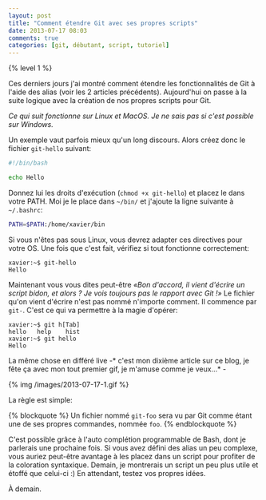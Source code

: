 ```yaml
---
layout: post
title: "Comment étendre Git avec ses propres scripts"
date: 2013-07-17 08:03
comments: true
categories: [git, débutant, script, tutoriel]
---
```


{% level 1 %}

Ces derniers jours j'ai montré comment étendre les fonctionnalités
de Git à l'aide des alias (voir les 2 articles précédents). Aujourd'hui
on passe à la suite logique avec la création de nos propres scripts pour
Git.

*Ce qui suit fonctionne sur Linux et MacOS. Je ne sais pas si c'est
possible sur Windows.*

<!-- more -->

Un exemple vaut parfois mieux qu'un long discours. Alors créez donc le fichier
`git-hello` suivant:

``` bash git-hello
#!/bin/bash

echo Hello
```

Donnez lui les droits d'exécution (`chmod +x git-hello`) et placez le dans
votre PATH. Moi je le place dans `~/bin/` et j'ajoute la ligne suivante à
`~/.bashrc`:

``` bash
PATH=$PATH:/home/xavier/bin
```

Si vous n'êtes pas sous Linux, vous devrez adapter ces directives pour
votre OS. Une fois que c'est fait, vérifiez si tout fonctionne
correctement:

    xavier:~$ git-hello 
    Hello

Maintenant vous vous dites peut-être *«Bon d'accord, il vient d'écrire un
script bidon, et alors ? Je vois toujours pas le rapport avec Git !»*
Le fichier qu'on vient d'écrire n'est pas nommé n'importe comment. Il
commence par `git-`. C'est ce qui va permettre à la magie d'opérer:

    xavier:~$ git h[Tab]
    hello   help    hist    
    xavier:~$ git hello
    Hello

La même chose en différé live -* c'est mon dixième article sur ce blog,
je fête ça avec mon tout premier gif, je m'amuse comme je veux…* -

{% img /images/2013-07-17-1.gif %}

La règle est simple:

{% blockquote %}
Un fichier nommé `git-foo` sera vu par Git comme étant une de ses propres
commandes, nommée `foo`.
{% endblockquote %}

C'est possible grâce à l'auto complétion programmable de Bash, dont je
parlerais une prochaine fois. Si vous avez défini des alias un peu
complexe, vous auriez peut-être avantage à les placez dans un script pour
profiter de la coloration syntaxique.
Demain, je montrerais un script un
peu plus utile et étoffé que celui-ci :) En attendant, testez vos propres idées.

À demain.
